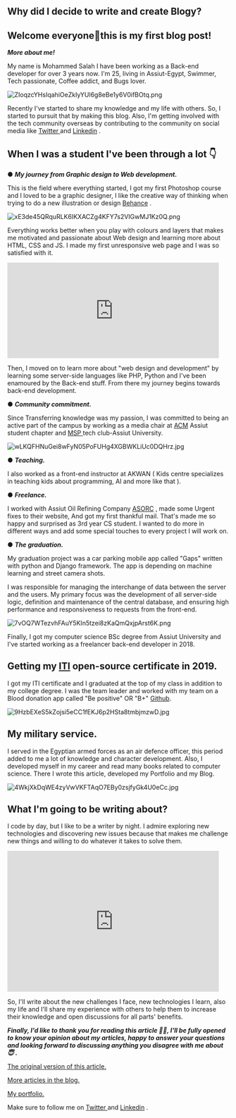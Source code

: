 ## Why did I decide to write and create Blogy?

## Welcome everyone👋this is my first blog post!

***More about me!***

My name is Mohammed Salah I have been working as a Back-end developer for over 3 years now. I'm 25, living in Assiut-Egypt, Swimmer, Tech passionate, Coffee addict, and Bugs lover.


![ZIoqzcYHsIqahiOeZkIyYUl6g8eBe1y6V0ifBOtq.png](https://cdn.hashnode.com/res/hashnode/image/upload/v1629646890414/t3KpvjOc2.png)

Recently I've started to share my knowledge and my life with others. So, I started to pursuit that by making this blog. Also, I'm getting involved with the tech community overseas by contributing to the community on social media like  [Twitter ](https://twitter.com/Sala7JR) and  [Linkedin](https://www.linkedin.com/in/salah96/) .  

## When I was a student I've been through a lot 👇

● ***My journey from Graphic design to Web development.***

This is the field where everything started, I got my first Photoshop course and I loved to be a graphic designer, I like the creative way of thinking when trying to do a new illustration or design  [Behance](https://www.behance.net/Mr_Salah22) .


![xE3de45QRquRLK6IKXACZg4KFY7s2VIGwMJ1Kz0Q.png](https://cdn.hashnode.com/res/hashnode/image/upload/v1629647088961/ov5ul2LDJ.png)


Everything works better when you play with colours and layers that makes me motivated and passionate about Web design and learning more about HTML, CSS and JS. I made my first unresponsive web page and I was so satisfied with it.

<iframe src="https://giphy.com/embed/11sBLVxNs7v6WA" width="480" height="217" frameborder="0" class="giphy-embed" allowfullscreen=""></iframe>

Then, I moved on to learn more about "web design and development" by learning some server-side languages like PHP, Python and I've been enamoured by the Back-end stuff. From there my journey begins towards back-end development. 

● ***Community commitment.***

Since Transferring knowledge was my passion, I was committed to being an active part of the campus by working as a media chair at  [ACM](https://www.acm.org/chapters/students)  Assiut student chapter and  [MSP ](https://mspegypt.wordpress.com/tech-clubs/) tech club-Assiut University.


![wLKQFHNuGei8wFyN05PoFUHg4XGBWKLiUc0DQHrz.jpg](https://cdn.hashnode.com/res/hashnode/image/upload/v1629647240725/U_Z_pz16a.jpeg)


● ***Teaching.***

I also worked as a front-end instructor at AKWAN ( Kids centre specializes in teaching kids about programming, AI and more like that ).

● ***Freelance.***

I worked with Assiut Oil Refining Company  [ASORC](https://ar.wikipedia.org/wiki/%D8%A3%D8%B3%D9%8A%D9%88%D8%B7_%D9%84%D8%AA%D9%83%D8%B1%D9%8A%D8%B1_%D8%A7%D9%84%D8%A8%D8%AA%D8%B1%D9%88%D9%84) , made some Urgent fixes to their website, And got my first thankful mail. That's made me so happy and surprised as 3rd year CS student. I wanted to do more in different ways and add some special touches to every project I will work on.

● ***The graduation.***

My graduation project was a car parking mobile app called "Gaps" written with python and Django framework. The app is depending on machine learning and street camera shots. 

I was responsible for managing the interchange of data between the server and the users. My primary focus was the development of all server-side logic, definition and maintenance of the central database, and ensuring high performance and responsiveness to requests from the front-end.


![7vOQ7WTezvhFAuY5KIn5tzei8zKaQmQxjpArst6K.png](https://cdn.hashnode.com/res/hashnode/image/upload/v1629647443344/7_BuYpTpD.png)

Finally, I got my computer science BSc degree from Assiut University and I've started working as a freelancer back-end developer in 2018.

## Getting my  [ITI](https://www.iti.gov.eg/) open-source certificate in 2019.

I got my ITI certificate and I graduated at the top of my class in addition to my college degree. I was the team leader and worked with my team on a Blood donation app called "Be positive" OR "B+"  [Github](https://github.com/salah21500/Be-Positive#readme).


![9HzbEXeS5kZojsi5eCC1fEKJ6p2HSta8tmbjmzwD.jpg](https://cdn.hashnode.com/res/hashnode/image/upload/v1629647507010/-Z8OaAZ9e.jpeg)


## My military service.

I served in the Egyptian armed forces as an air defence officer, this period added to me a lot of knowledge and character development. Also, I developed myself in my career and read many books related to computer science. There I wrote this article, developed my Portfolio and my Blog.

![4WkjXkDqWE4zyVwVKFTAqO7EBy0zsjfyGk4U0eCc.jpg](https://cdn.hashnode.com/res/hashnode/image/upload/v1629647530218/ANAcW08ok.jpeg)


## What I'm going to be writing about?

I code by day, but I like to be a writer by night. I admire exploring new technologies and discovering new issues because that makes me challenge new things and willing to do whatever it takes to solve them.

<iframe src="https://giphy.com/embed/QHE5gWI0QjqF2" width="480" height="320" frameborder="0" class="giphy-embed" allowfullscreen=""></iframe>

So, I'll write about the new challenges I face, new technologies I learn, also my life and I'll share my experience with others to help them to increase their knowledge and open discussions for all parts' benefits.







***Finally, I'd like to thank you for reading this article 🙏🏼, I'll be fully opened to know your opinion about my articles, happy to answer your questions and looking forward to discussing anything you disagree with me about 😇 .***

 [The original version of this article.](https://www.mohammedsalah.co/why-did-i-decide-to-write-and-create-bloggy) 

 [More articles in the blog.](https://www.mohammedsalah.co/blog) 

 [My portfolio.](https://www.mohammedsalah.co) 

Make sure to follow me on  [Twitter ](https://twitter.com/Sala7JR) and  [Linkedin](https://www.linkedin.com/in/salah96/) . 